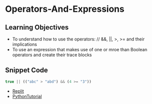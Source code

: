 # Operators-And-Expressions

## Learning Objectives
* To understand how to use the operators: // &&, ||, >, >= and their implications  
* To use an expression that makes use of one or mroe than Boolean operators and create their trace blocks

## Snippet Code
```Javascript
true || (("abc" > "abd") && (4 >= "3"))
```

* [Replit](https://repl.it/@prachimehta1214/ImpartialIntrepidTheories)
* [PythonTutorial](https://goo.gl/7jZnQH)
